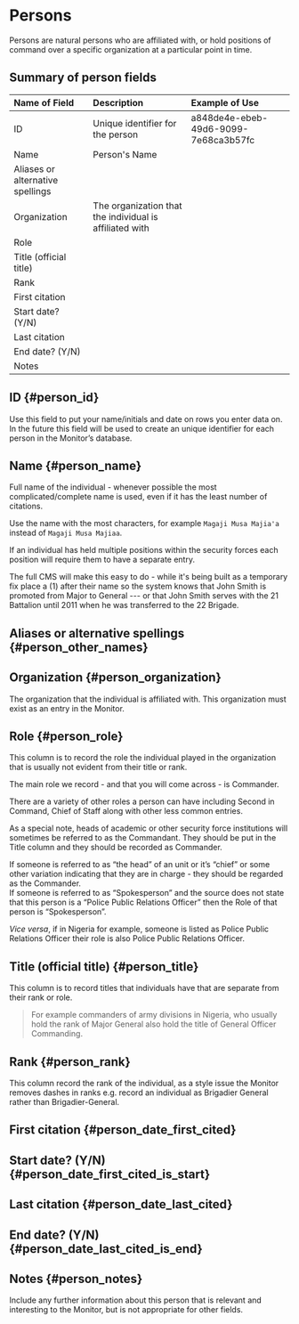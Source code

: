 # Persons

Persons are natural persons who are affiliated with, or hold positions of command over a specific organization at a particular point in time.

## Summary of person fields

| Name of Field | Description | Example of Use |
| :--- | :--- | :--- |
| ID | Unique identifier for the person | a848de4e-ebeb-49d6-9099-7e68ca3b57fc |
| Name | Person's Name |  |
| Aliases or alternative spellings |  |  |
| Organization | The organization that the individual is affiliated with |  |
| Role |  |  |
| Title \(official title\) |  |  |
| Rank |  |  |
| First citation |  |  |
| Start date? \(Y/N\) |  |  |
| Last citation |  |  |
| End date? \(Y/N\) |  |  |
| Notes |  |  |

## ID {#person_id}

Use this field to put your name/initials and date on rows you enter data on. In the future this field will be used to create an unique identifier for each person in the Monitor’s database.

## Name {#person_name}

Full name of the individual - whenever possible the most complicated/complete name is used, even if it has the least number of citations.

Use the name with the most characters, for example `Magaji Musa Majia'a` instead of `Magaji Musa Majiaa`.

If an individual has held multiple positions within the security forces each position will require them to have a separate entry.

The full CMS will make this easy to do - while it's being built as a temporary fix place a \(1\) after their name so the system knows that John Smith is promoted from Major to General --- or that John Smith serves with the 21 Battalion until 2011 when he was transferred to the 22 Brigade.

## Aliases or alternative spellings {#person_other_names}

## Organization {#person_organization}

The organization that the individual is affiliated with. This organization must exist as an entry in the Monitor.

## Role {#person_role}

This column is to record the role the individual played in the organization that is usually not evident from their title or rank.

The main role we record - and that you will come across - is Commander.

There are a variety of other roles a person can have including Second in Command, Chief of Staff along with other less common entries.

As a special note, heads of academic or other security force institutions will sometimes be referred to as the Commandant. They should be put in the Title column and they should be recorded as Commander.

If someone is referred to as “the head” of an unit or it’s “chief” or some other variation indicating that they are in charge - they should be regarded as the Commander.  
If someone is referred to as “Spokesperson” and the source does not state that this person is a “Police Public Relations Officer” then the Role of that person is “Spokesperson”.

_Vice versa_, if in Nigeria for example, someone is listed as Police Public Relations Officer their role is also Police Public Relations Officer.

## Title \(official title\) {#person_title}

This column is to record titles that individuals have that are separate from their rank or role.

> For example commanders of army divisions in Nigeria, who usually hold the rank of Major General also hold the title of General Officer Commanding.

## Rank {#person_rank}

This column record the rank of the individual, as a style issue the Monitor removes dashes in ranks e.g. record an individual as Brigadier General rather than Brigadier-General.

## First citation {#person_date_first_cited}

## Start date? \(Y/N\) {#person_date_first_cited_is_start}

## Last citation {#person_date_last_cited}

## End date? \(Y/N\) {#person_date_last_cited_is_end}

## Notes {#person_notes}

Include any further information about this person that is relevant and interesting to the Monitor, but is not appropriate for other fields.

